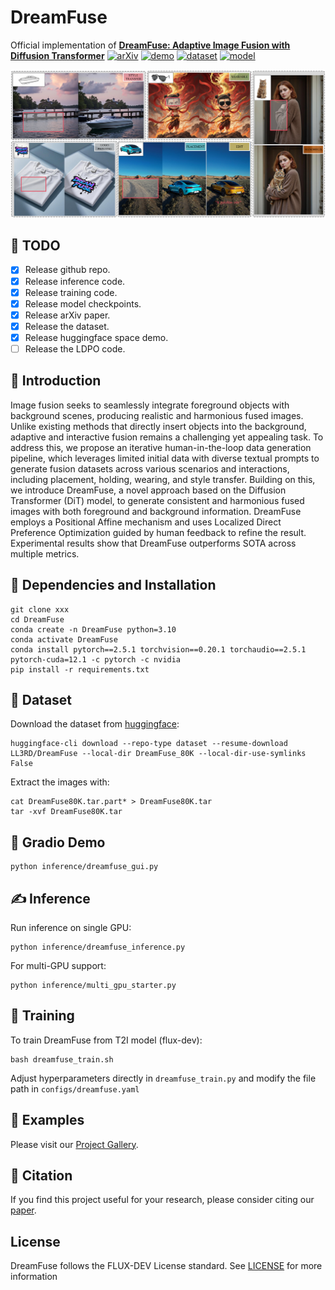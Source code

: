# DreamFuse
Official implementation of **[DreamFuse: Adaptive Image Fusion with Diffusion Transformer](https://ll3rd.github.io/DreamFuse/)**
[![arXiv](https://img.shields.io/badge/arXiv-Paper-<COLOR>.svg)](https://arxiv.org/abs/2504.08291) [![demo](https://img.shields.io/badge/🤗-Demo-orange)](https://huggingface.co/spaces/LL3RD/DreamFuse) [![dataset](https://img.shields.io/badge/🤗-Dataset-yellow)](https://huggingface.co/datasets/LL3RD/DreamFuse) [![model](https://img.shields.io/badge/🤗-Model-yellow)](https://huggingface.co/LL3RD/DreamFuse) <br>


![](examples/assets/DreamFuse_Visual.webp)

## 🚀 TODO
- [x] Release github repo.
- [x] Release inference code.
- [x] Release training code.
- [x] Release model checkpoints.
- [x] Release arXiv paper.
- [x] Release the dataset.
- [x] Release huggingface space demo.
- [ ] Release the LDPO code.

## 📖 Introduction
Image fusion seeks to seamlessly integrate foreground objects with background scenes, producing realistic and harmonious fused images. Unlike existing methods that directly insert objects into the background, adaptive and interactive fusion remains a challenging yet appealing task. To address this, we propose an iterative human-in-the-loop data generation pipeline, which leverages limited initial data with diverse textual prompts to generate fusion datasets across various scenarios and interactions, including placement, holding, wearing, and style transfer. Building on this, we introduce DreamFuse, a novel approach based on the Diffusion Transformer (DiT) model, to generate consistent and harmonious fused images with both foreground and background information. DreamFuse employs a Positional Affine mechanism and uses Localized Direct Preference Optimization guided by human feedback to refine the result. Experimental results show that DreamFuse outperforms SOTA across multiple metrics.

## 🔧 Dependencies and Installation

```shell
git clone xxx
cd DreamFuse
conda create -n DreamFuse python=3.10
conda activate DreamFuse
conda install pytorch==2.5.1 torchvision==0.20.1 torchaudio==2.5.1 pytorch-cuda=12.1 -c pytorch -c nvidia
pip install -r requirements.txt
```

## 📖 Dataset
Download the dataset from [huggingface](https://huggingface.co/datasets/LL3RD/DreamFuse):
```shell
huggingface-cli download --repo-type dataset --resume-download LL3RD/DreamFuse --local-dir DreamFuse_80K --local-dir-use-symlinks False
```
Extract the images with:
```shell
cat DreamFuse80K.tar.part* > DreamFuse80K.tar
tar -xvf DreamFuse80K.tar
```


## 🌟 Gradio Demo
```shell
python inference/dreamfuse_gui.py
```

## ✍️ Inference
Run inference on single GPU:
```shell
python inference/dreamfuse_inference.py
```
For multi-GPU support:
```shell
python inference/multi_gpu_starter.py
```
## 🚀 Training
To train DreamFuse from T2I model (flux-dev):
```shell
bash dreamfuse_train.sh
```
Adjust hyperparameters directly in `dreamfuse_train.py` and modify the file path in `configs/dreamfuse.yaml`

## 🎨 Examples
Please visit our [Project Gallery](https://ll3rd.github.io/DreamFuse/).

## 📄 Citation
If you find this project useful for your research, please consider citing our [paper](https://arxiv.org/abs/2504.08291).

## License
DreamFuse follows the FLUX-DEV License standard. See [LICENSE](https://github.com/black-forest-labs/flux) for more information